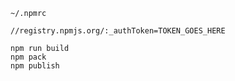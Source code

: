 ```
~/.npmrc

//registry.npmjs.org/:_authToken=TOKEN_GOES_HERE
```

`npm run build`\
`npm pack`\
`npm publish`
